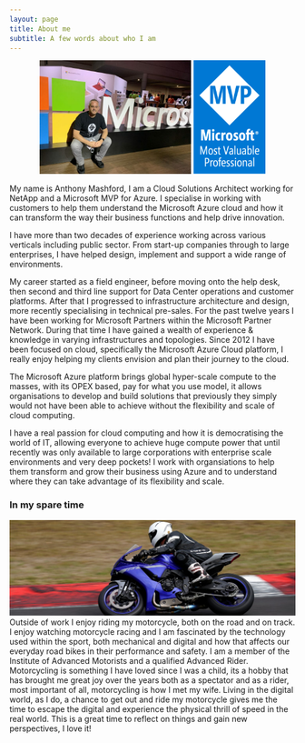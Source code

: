 ```yaml
---
layout: page
title: About me
subtitle: A few words about who I am
---
```

<p align="center">
<img src="https://github.com/anthonymashford/anthonymashford.github.io/blob/master/assets/img/me.jpeg?raw=true" height="200">

<img src="https://github.com/anthonymashford/anthonymashford.github.io/blob/master/assets/img/mvp.png?raw=true" height="200">
</p>

My name is Anthony Mashford, I am a Cloud Solutions Architect working for NetApp and a Microsoft MVP for Azure. I specialise in working with customers to help them understand the Microsoft Azure cloud and how it can transform the way their business functions and help drive innovation.

I have more than two decades of experience working across various verticals including public sector. From start-up companies through to large enterprises, I have helped design, implement and support a wide range of environments.

My career started as a field engineer, before moving onto the help desk, then second and third line support for Data Center operations and customer platforms. After that I progressed to infrastructure architecture and design, more recently specialising in technical pre-sales. For the past twelve years I have been working for Microsoft  Partners within the Microsoft Partner Network. During that time I have gained a wealth of experience & knowledge in varying infrastructures and topologies. Since 2012 I have been focused on cloud, specifically the Microsoft Azure Cloud platform, I really enjoy helping my clients envision and plan their journey to the cloud.

The Microsoft Azure platform brings global hyper-scale compute to the masses, with its OPEX based, pay for what you use model, it allows organisations to develop and build solutions that previously they simply would not have been able to achieve without the flexibility and scale of cloud computing.

I have a real passion for cloud computing and how it is democratising the world of IT, allowing everyone to achieve huge compute power that until recently was only available to large corporations with enterprise scale environments and very deep pockets!  I work with organsiations to help them transform and grow their business using Azure and to understand where they can take advantage of its flexibility and scale.

### In my spare time
![Riding](assets/img/aboutme-riding.jpeg)
Outside of work I enjoy riding my motorcycle, both on the road and on track. I enjoy watching motorcycle racing and I am fascinated by the technology used within the sport, both mechanical and digital and how that affects our everyday road bikes in their performance and safety. I am a member of the Institute of Advanced Motorists and a qualified Advanced Rider. Motorcycling is something I have loved since I was a child, its a hobby that has brought me great joy over the years both as a spectator and as a rider, most important of all, motorcycling is how I met my wife. Living in the digital world, as I do, a chance to get out and ride my motorcycle gives me the time to escape the digital and experience the physical thrill of speed in the real world. This is a great time to reflect on things and gain new perspectives, I love it!
